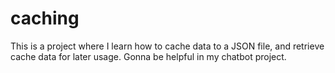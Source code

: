 # caching
This is a project where I learn how to cache data to a JSON file, and retrieve cache data for later usage. Gonna be helpful in my chatbot project.
